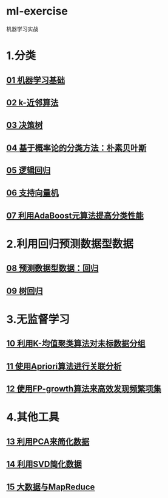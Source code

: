 # ml-exercise
机器学习实战

# 1.分类
## [01 机器学习基础](./chapter01)
## [02 k-近邻算法](./chapter02)
## [03 决策树](./chapter03)
## [04 基于概率论的分类方法：朴素贝叶斯](./chapter04)
## [05 逻辑回归](./chapter05)
## [06 支持向量机](./chapter06)
## [07 利用AdaBoost元算法提高分类性能](./chapter07)
# 2.利用回归预测数据型数据
## [08 预测数据型数据：回归](./chapter08)
## [09 树回归](./chapter09)
# 3.无监督学习
## [10 利用K-均值聚类算法对未标数据分组](./chapter10)
## [11 使用Apriori算法进行关联分析](./chapter11)
## [12 使用FP-growth算法来高效发现频繁项集](./chapter12)
# 4.其他工具
## [13 利用PCA来简化数据](./chapter13)
## [14 利用SVD简化数据](./chapter14)
## [15 大数据与MapReduce](./chapter15)